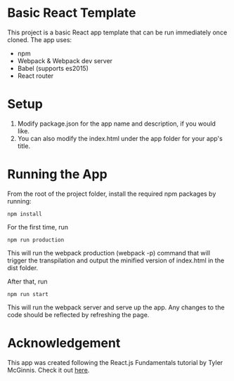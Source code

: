 # Basic React Template
This project is a basic React app template that can be run immediately once cloned.
The app uses:
* npm
* Webpack & Webpack dev server
* Babel (supports es2015)
* React router


# Setup
1. Modify package.json for the app name and description, if you would like.
2. You can also modify the index.html under the app folder for your app's title.


# Running the App
From the root of the project folder, install the required npm packages by running:
```
npm install
```

For the first time, run 
```
npm run production
```
This will run the webpack production (webpack -p) command that will trigger the transpilation and output the minified version of index.html in the dist folder.

After that, run 
```
npm run start
```
This will run the webpack server and serve up the app.
Any changes to the code should be reflected by refreshing the page.


# Acknowledgement
This app was created following the React.js Fundamentals tutorial by Tyler McGinnis. Check it out [here](https://online.reacttraining.com/courses/enrolled/reactjsfundamentals). 





